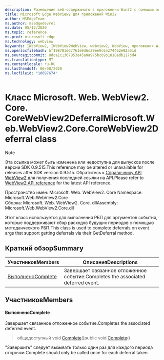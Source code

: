 ```yaml
---
description: Размещение веб-содержимого в приложении Win32 с помощью элемента управления Microsoft Edge WebView2
title: Microsoft Edge WebView2 для приложений Win32
author: MSEdgeTeam
ms.author: msedgedevrel
ms.date: 05/12/2020
ms.topic: reference
ms.prod: microsoft-edge
ms.technology: webview
keywords: IWebView2, IWebView2WebView, webview2, WebView, приложения Win32, Win32, EDGE, ICoreWebView2, ICoreWebView2Controller, элемент управления "веб-браузер", HTML Edge
ms.openlocfilehash: bf198781d67761e9d6c29ee9c6a274462e92a61d
ms.sourcegitcommit: 8dca1c1367853e45a0a975bc89b1818adb117bd4
ms.translationtype: MT
ms.contentlocale: ru-RU
ms.lasthandoff: 06/08/2020
ms.locfileid: "10697674"
---
```

# <span data-ttu-id="009db-104">Класс Microsoft. Web. WebView2. Core. CoreWebView2Deferral</span><span class="sxs-lookup"><span data-stu-id="009db-104">Microsoft.Web.WebView2.Core.CoreWebView2Deferral class</span></span> 

> [!NOTE]
> <span data-ttu-id="009db-105">Эта ссылка может быть изменена или недоступна для выпусков после версии SDK 0.9.515.</span><span class="sxs-lookup"><span data-stu-id="009db-105">This reference may be altered or unavailable for releases after SDK version 0.9.515.</span></span> <span data-ttu-id="009db-106">Обратитесь к [Справочнику API WebView2](../../../webview2-api-reference.md) для получения последней ссылки на API.</span><span class="sxs-lookup"><span data-stu-id="009db-106">Please refer to [WebView2 API reference](../../../webview2-api-reference.md) for the latest API reference.</span></span>

<span data-ttu-id="009db-107">Пространство имен: Microsoft. Web. WebView2. Core </span><span class="sxs-lookup"><span data-stu-id="009db-107">Namespace: Microsoft.Web.WebView2.Core</span></span>\
<span data-ttu-id="009db-108">Сборка: Microsoft. Web. WebView2. Core. dll</span><span class="sxs-lookup"><span data-stu-id="009db-108">Assembly: Microsoft.Web.WebView2.Core.dll</span></span>

<span data-ttu-id="009db-109">Этот класс используется для выполнения РБП для аргументов события, которые поддерживают сбор расходов будущих периодов с помощью методаического РБП.</span><span class="sxs-lookup"><span data-stu-id="009db-109">This class is used to complete deferrals on event args that support getting deferrals via their GetDeferral method.</span></span>

## <span data-ttu-id="009db-110">Краткий обзор</span><span class="sxs-lookup"><span data-stu-id="009db-110">Summary</span></span>

 <span data-ttu-id="009db-111">Участников</span><span class="sxs-lookup"><span data-stu-id="009db-111">Members</span></span>                        | <span data-ttu-id="009db-112">Описания</span><span class="sxs-lookup"><span data-stu-id="009db-112">Descriptions</span></span>
--------------------------------|---------------------------------------------
[<span data-ttu-id="009db-113">Выполнено</span><span class="sxs-lookup"><span data-stu-id="009db-113">Complete</span></span>](#complete) | <span data-ttu-id="009db-114">Завершает связанное отложенное событие.</span><span class="sxs-lookup"><span data-stu-id="009db-114">Completes the associated deferred event.</span></span>

## <span data-ttu-id="009db-115">Участников</span><span class="sxs-lookup"><span data-stu-id="009db-115">Members</span></span>

#### <span data-ttu-id="009db-116">Выполнено</span><span class="sxs-lookup"><span data-stu-id="009db-116">Complete</span></span> 

<span data-ttu-id="009db-117">Завершает связанное отложенное событие.</span><span class="sxs-lookup"><span data-stu-id="009db-117">Completes the associated deferred event.</span></span>

> <span data-ttu-id="009db-118">общедоступный void [Complete](#complete)()</span><span class="sxs-lookup"><span data-stu-id="009db-118">public void [Complete](#complete)()</span></span>

<span data-ttu-id="009db-119">"Завершить" следует вызывать только один раз для каждого периода отсрочки.</span><span class="sxs-lookup"><span data-stu-id="009db-119">Complete should only be called once for each deferral taken.</span></span>

